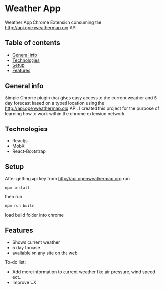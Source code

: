 # Weather App
Weather App Chrome Extension consuming the http://api.openweathermap.org API

## Table of contents
* [General info](#general-info)
* [Technologies](#technologies)
* [Setup](#setup)
* [Features](#features)

## General info
Simple Chrome plugin that gives easy access to the current weather and 5 day forecast based on a typed location using the http://api.openweathermap.org API. I created this project for the purpose of learning how to work within the chrome extension network  


## Technologies
* Reactjs
* MobX
* React-Bootstrap

## Setup
After getting api key from http://api.openweathermap.org run 

`npm install`

then run 

`npm run build`

load build folder into chrome 

## Features
* Shows current weather 
* 5 day forcase 
* avaliable on any site on the web

To-do list:
* Add more information to current weather like air pressure, wind speed ect..
* Improve UX 



